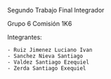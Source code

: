 Segundo Trabajo Final Integrador

Grupo 6
Comisión 1K6

Integrantes:
 
	- Ruiz Jimenez Luciano Ivan
	- Sanchez Nieva Santiago
	- Valdez Santiago Ezequiel
	- Zerda Santiago Exequiel
